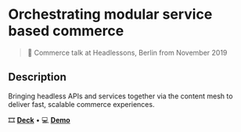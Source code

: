 # Orchestrating modular service based commerce

> 📣 Commerce talk at Headlessons, Berlin from November 2019

## Description

Bringing headless APIs and services together via the content mesh to deliver fast, scalable commerce experiences.

🎞 [**Deck**](https://headlessons-talk-commerce.now.sh) • 💻 [**Demo**]()
